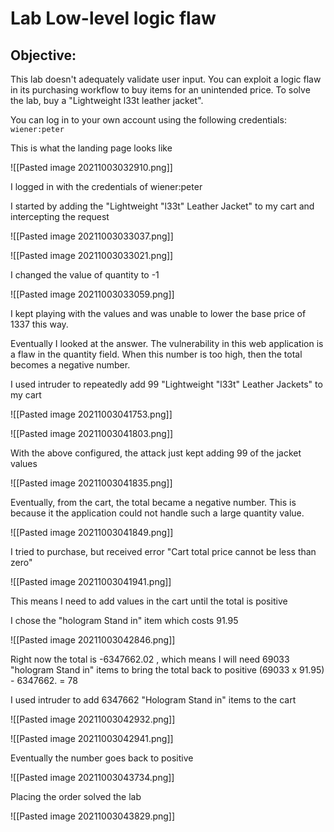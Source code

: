 # Lab Low-level logic flaw

## Objective:

This lab doesn't adequately validate user input. You can exploit a logic flaw in its purchasing workflow to buy items for an unintended price. To solve the lab, buy a "Lightweight l33t leather jacket".

You can log in to your own account using the following credentials: `wiener:peter`

This is what the landing page looks like 


![[Pasted image 20211003032910.png]]

I logged in with the credentials of wiener:peter

I started by adding the "Lightweight "l33t" Leather Jacket" to my cart and intercepting the request

![[Pasted image 20211003033037.png]]

![[Pasted image 20211003033021.png]]

I changed the value of quantity to -1 

![[Pasted image 20211003033059.png]]

I kept playing with the values and was unable to lower the base price of 1337 this way. 

Eventually I looked at the answer. The vulnerability in this web application is a flaw in the quantity field. When this number is too high, then the total becomes a negative number. 

I used intruder to repeatedly add 99 "Lightweight "l33t" Leather Jackets" to my cart

![[Pasted image 20211003041753.png]]

![[Pasted image 20211003041803.png]]

With the above configured, the attack just kept adding 99 of the jacket values

![[Pasted image 20211003041835.png]]

Eventually, from the cart, the total became a negative number. This is because it the application could not handle such a large quantity value. 

![[Pasted image 20211003041849.png]]


I tried to purchase, but received error "Cart total price cannot be less than zero"

![[Pasted image 20211003041941.png]]

This means I need to add values in the cart until the total is positive 

I chose the "hologram Stand in" item which costs 91.95

![[Pasted image 20211003042846.png]]

Right now the total is -6347662.02 , which means I will need 69033 "hologram Stand in" items to bring the total back to positive (69033 x 91.95) - 6347662. = 78

I used intruder to add 6347662 "Hologram Stand in" items to the cart 

![[Pasted image 20211003042932.png]]

![[Pasted image 20211003042941.png]]

Eventually the number goes back to positive

![[Pasted image 20211003043734.png]]

Placing the order solved the lab

![[Pasted image 20211003043829.png]]